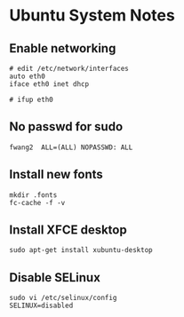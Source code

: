 # Ubuntu System Notes


## Enable networking

    # edit /etc/network/interfaces
    auto eth0
    iface eth0 inet dhcp

    # ifup eth0

## No passwd for sudo

    fwang2  ALL=(ALL) NOPASSWD: ALL

## Install new fonts

    mkdir .fonts
    fc-cache -f -v

## Install XFCE desktop

    sudo apt-get install xubuntu-desktop

## Disable SELinux

    sudo vi /etc/selinux/config
    SELINUX=disabled
